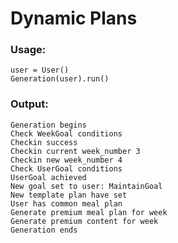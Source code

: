 # Dynamic Plans

### Usage:    
    user = User()
    Generation(user).run()

### Output:
    Generation begins
    Check WeekGoal conditions
    Checkin success
    Checkin current week_number 3
    Checkin new week_number 4
    Check UserGoal conditions
    UserGoal achieved
    New goal set to user: MaintainGoal
    New template plan have set
    User has common meal plan
    Generate premium meal plan for week
    Generate premium content for week
    Generation ends
